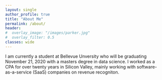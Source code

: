 ```yaml
---
layout: single
author_profile: true
title: "About Me"
permalink: /about/
header:
#  overlay_image: "/images/parker.jpg"
#  overlay_filter: 0.5
classes: wide
---
```


I am currently a student at Bellevue Unversity who will be graduating November 21, 2020 with a masters degree in data science.  I worked as a CPA for over twenty years in Silicon Valley, mainly working with software-as-a-service (SaaS) companies on revenue recogniton.  
 
